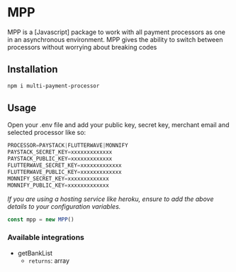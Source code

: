# MPP

MPP is a [Javascript] package to work with all payment processors as one in an asynchronous environment. MPP gives the ability to switch between processors without worrying about breaking codes

## Installation
```bash
npm i multi-payment-processor
```

## Usage
Open your .env file and add your public key, secret key, merchant email and selected processor like so:

```js
PROCESSOR=PAYSTACK|FLUTTERWAVE|MONNIFY
PAYSTACK_SECRET_KEY=xxxxxxxxxxxxx
PAYSTACK_PUBLIC_KEY=xxxxxxxxxxxxx
FLUTTERWAVE_SECRET_KEY=xxxxxxxxxxxxx
FLUTTERWAVE_PUBLIC_KEY=xxxxxxxxxxxxx
MONNIFY_SECRET_KEY=xxxxxxxxxxxxx
MONNIFY_PUBLIC_KEY=xxxxxxxxxxxxx
```
*If you are using a hosting service like heroku, ensure to add the above details to your configuration variables.*

```js
const mpp = new MPP()
```

### Available integrations

* getBankList
    - `returns`: array
